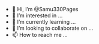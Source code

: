 - 👋 Hi, I’m @Samu330Pages
- 👀 I’m interested in ...
- 🌱 I’m currently learning ...
- 💞️ I’m looking to collaborate on ...
- 📫 How to reach me ...

<!---
Samu330Pages/Samu330Pages is a ✨ special ✨ repository because its `README.md` (this file) appears on your GitHub profile.
You can click the Preview link to take a look at your changes.
--->
